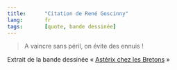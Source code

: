 ```yaml
---
title:      "Citation de René Goscinny"
lang:       fr
tags:       [quote, bande dessinée]
---
```


> A vaincre sans péril, on évite des ennuis !


Extrait de la bande dessinée « [Astérix chez les Bretons](http://www.amazon.fr/exec/obidos/ASIN/2012101402/phpheaven-21) »
